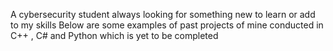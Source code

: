  A cybersecurity student always looking for something new to learn or add to my skills 
 Below are some examples of past projects of mine conducted in C++ , C# and Python which is yet to be completed 
